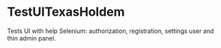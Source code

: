 # TestUITexasHoldem
Tests UI with help Selenium: authorization, registration, settings user and thin admin panel.
